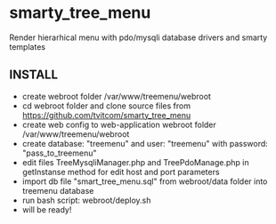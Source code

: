 # smarty_tree_menu
Render hierarhical menu with pdo/mysqli database drivers and smarty templates

## INSTALL
- create webroot folder /var/www/treemenu/webroot
- cd webroot folder and clone source files from https://github.com/tvitcom/smarty_tree_menu
- create web config to web-application webroot folder /var/www/treemenu/webroot
- create database: "treemenu" and user: "treemenu" with password: "pass_to_treemenu"
- edit files TreeMysqliManager.php and TreePdoManage.php in getInstanse method for edit host and port parameters
- import db file "smart_tree_menu.sql" from webroot/data folder into treemenu database
- run bash script: webroot/deploy.sh
- will be ready!

